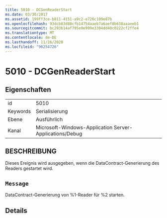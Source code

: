 ```yaml
---
title: 5010 - DCGenReaderStart
ms.date: 03/30/2017
ms.assetid: 199ff3ce-b811-4151-a9c2-e726c109e87b
ms.openlocfilehash: 93dcb83d88cfb14754aaeb7a6aef8b638aaaeeb1
ms.sourcegitcommit: bc293b14af795e0e999e3304dd40c0222cf2ffe4
ms.translationtype: MT
ms.contentlocale: de-DE
ms.lasthandoff: 11/26/2020
ms.locfileid: "96254726"
---
```

# <a name="5010---dcgenreaderstart"></a>5010 - DCGenReaderStart

## <a name="properties"></a>Eigenschaften  
  
|||  
|-|-|  
|id|5010|  
|Keywords|Serialisierung|  
|Ebene|Ausführlich|  
|Kanal|Microsoft-Windows-Application Server-Applications/Debug|  
  
## <a name="description"></a>BESCHREIBUNG  

 Dieses Ereignis wird ausgegeben, wenn die DataContract-Generierung des Readers gestartet wird.  
  
## <a name="message"></a>`Message`  

 DataContract-Generierung von %1-Reader für %2 starten.  
  
## <a name="details"></a>Details
